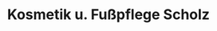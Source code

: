 ---
title: "Kosmetik u. Fußpflege Scholz"
url: /niederau/kosmetik-u-fusspflege-scholz/
shop: Kosmetik
---